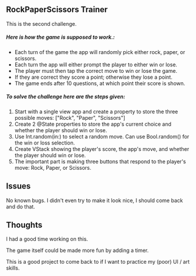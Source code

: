## RockPaperScissors Trainer
This is the second challenge.   

##### Here is how the game is supposed to work.:
- Each turn of the game the app will randomly pick either rock, paper, or scissors.
- Each turn the app will either prompt the player to either win or lose. 
- The player must then tap the correct move to win or lose the game.
- If they are correct they score a point; otherwise they lose a point.
- The game ends after 10 questions, at which point their score is shown.

##### To solve the challenge here are the steps given:
1. Start with a single view app and create a property to store the three possible moves: ["Rock", "Paper", "Scissors"]
2. Create 2 @State properties to store the app's current choice and whether the player should win or lose.
3. Use Int.random(in:) to select a random move.  Can use Bool.random() for the win or loss selection.
4. Create VStack showing the player's score, the app's move, and whether the player should win or lose.   
5. The important part is making three buttons that respond to the player's move: Rock, Paper, or Scissors.

## Issues

No known bugs.    I didn't even try to make it look nice, I should come back and do that.
## Thoughts
I had a good time working on this.

The game itself could be made more fun by adding a timer.

This is a good project to come back to if I want to practice my (poor) UI / art skills.
